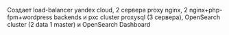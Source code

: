 Создает load-balancer yandex cloud, 2 сервера proxy nginx, 2 nginx+php-fpm+wordpress backends и pxc cluster
proxysql (3 сервера), OpenSearch cluster (2 data 1 master) и OpenSearch Dashboard
